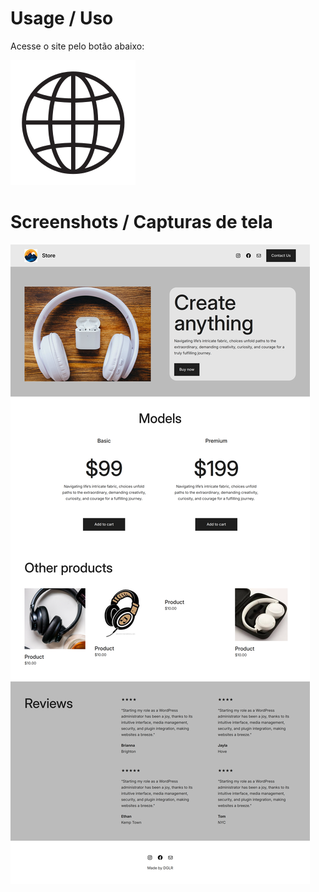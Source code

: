 # Usage / Uso
Acesse o site pelo botão abaixo:

[![Acess site](./ico.svg)](https://guilhermeoliveiradev.github.io/Wordpress-simple-store-example/)
# Screenshots / Capturas de tela

![Full size ScreenShot](./fullsizescreenshot.png)
